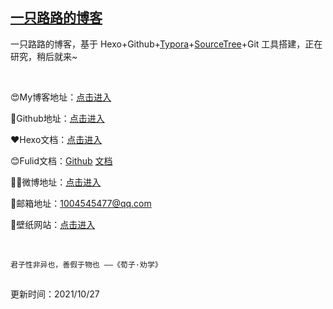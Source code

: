 ## [一只路路的博客](https://aluluvip.github.io)

一只路路的博客，基于 Hexo+Github+[Typora](https://www.typora.io/)+[SourceTree](https://www.sourcetreeapp.com/)+Git 工具搭建，正在研究，稍后就来~

<br/>

😍My博客地址：[点击进入](https://aluluvip.github.io)

💎Github地址：[点击进入](https://github.com/aluluvip)

❤️Hexo文档：[点击进入](https://hexo.io/zh-cn/docs/)

😊Fulid文档：[Github](https://github.com/fluid-dev/hexo-theme-fluid) [文档](https://hexo.fluid-dev.com/docs/start/)

🙎‍♂️微博地址：[点击进入](https://weibo.com/u/2681023174)

📧邮箱地址：1004545477@qq.com

🧩壁纸网站：[点击进入](https://wallhaven.cc/)

<br/>


```
君子性非异也，善假于物也 ——《荀子·劝学》
```
##  

更新时间：2021/10/27
